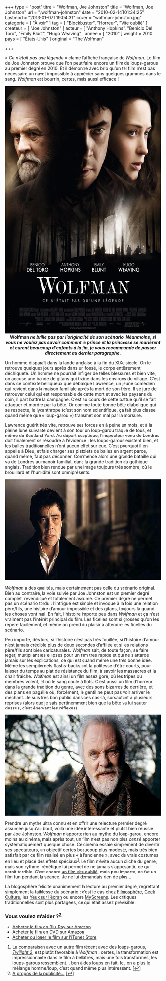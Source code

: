 +++
type = "post"
titre = "Wolfman, Joe Johnston"
title = "Wolfman, Joe Johnston"
url = "/wolfman-johnston"
date = "2010-02-14T01:34:25"
Lastmod = "2013-01-07T19:04:31"
cover = "wolfman-johnston.jpg"
categorie = [ "À voir" ]
tag = [ "Blockbuster", "Horreur", "Vite oublié" ]
createur = [ "Joe Johnston" ]
acteur = [ "Anthony Hopkins", "Benicio Del Toro", "Emily Blunt", "Hugo Weaving" ]
annee = [ "2010" ]
weight = 2010
pays = [ "États-Unis" ]
original = "The Wolfman"

+++

<p>&laquo;&nbsp;<em>Ce n&rsquo;était pas une légende</em>&nbsp;&raquo; clame l&rsquo;affiche française de <em>Wolfman</em>. Le film de Joe Johnston prouve que l&rsquo;on peut faire encore un film de loups-garous au premier degré en 2010. Et il démontre avec brio qu&rsquo;un tel film n&rsquo;est pas nécessaire un navet impossible à apprécier sans quelques grammes dans le sang. <em>Wolfman</em> est bourrin, certes, mais aussi efficace !</p>
<div style="text-align: center;"><a href="http://www.allocine.fr/film/fichefilm_gen_cfilm=110815.html"><img class="aligncenter" src="wolfman-joe-johnston.jpg" border="0" alt="wolfman-joe-johnston.jpg" width="600" height="800" /></a></div>
<div style="text-align: center;"><strong>Wolfman <em>ne brille pas par l&rsquo;originalité de son scénario. Néanmoins, si vous ne voulez pas savoir comment le prince et la princesse se marièrent et eurent beaucoup d&rsquo;enfants à la fin, je vous recommande de passer directement au dernier paragraphe.</em></strong></div>
<p>
<p>Un homme disparaît dans la lande anglaise à la fin du XIXe siècle. On le retrouve quelques jours après dans un fossé, le corps entièrement déchiqueté. Un homme ne pourrait infliger de telles blessures et bien vite, on accuse une bande de gitans qui traîne dans les environs du village. C&rsquo;est dans ce contexte belliqueux que débarque Lawrence, un jeune comédien qui revient dans la maison familiale après la mort de son frère. Il se jure de retrouver celui qui est responsable de cette mort et avec les paysans du coin, il part battre la campagne. C&rsquo;est au cours de cette battue qu&rsquo;il se fait attaquer et mordre par la bête. Or comme toute bonne bête diabolique qui se respecte, le lycanthrope (c&rsquo;est son nom scientifique, ça fait plus classe quand même que &laquo;&nbsp;loup-garou&nbsp;&raquo;) transmet son mal par la morsure.</p>
<p>Lawrence guérit très vite, retrouve ses forces en à peine un mois, et à la pleine lune suivante devient à son tour un loup-garou traqué de tous, et même de Scotland Yard. Au départ sceptique, l&rsquo;inspecteur venu de Londres doit finalement se résoudre à l&rsquo;évidence : les loups-garous existent bien, et les balles traditionnelles n&rsquo;ont aucun effet sur eux. C&rsquo;est pourquoi il en appelle à Dieu, et fais charger ses pistolets de balles en argent parce, quand même, faut pas déconner. Commence alors une grande bataille qui va de Londres au manoir familial, dans la grande tradition du gothique anglais. Tradition bien rendue par une image toujours très sombre, où le brouillard et l&rsquo;humidité sont omniprésents.</p>
<div style="text-align: center;"><img src="wolfman-benicio-del-toro.jpg" border="0" alt="wolfman-benicio-del-toro.jpg" width="600" height="325" /></div>
<p><em>Wolfman</em> a des qualités, mais certainement pas celle du scénario original. Bien au contraire, la voie suivie par Joe Johnston est un premier degré complet, revendiqué et totalement assumé. Ce premier degré ne permet pas un scénario tordu : l&rsquo;intrigue est simple et invoque à la fois une relation père/fils, une histoire d&rsquo;amour impossible et des gitans, toujours là quand les choses vont mal. En fait, l&rsquo;histoire importe peu dans <em>Wolfman</em> et ça n&rsquo;est vraiment pas l&rsquo;intérêt principal du film. Les ficelles sont si grosses qu&rsquo;on les repère facilement, et même on prend du plaisir à attendre les ficelles du scénario.</p>
<p>Peu importe, dès lors, si l&rsquo;histoire n&rsquo;est pas très fouillée, si l&rsquo;histoire d&rsquo;amour n&rsquo;est jamais crédible plus de deux secondes d&rsquo;affilée et si les relations père/fils sont bien caricaturales. <em>Wolfman</em> sait, de toute façon, se faire léger, multipliant les ellipses pour un film très rapide et qui ne s&rsquo;attarde jamais sur les explications, ce qui est quand même une très bonne idée. Même les sempiternels flashs-backs ont la politesse d&rsquo;être courts, pour laisser du temps au plat de résistance du film, à savoir les massacres et la chair fraiche. <em>Wolfman</em> est ainsi un film assez gore, où les tripes ou membres volent, et où le sang coule à flots. C&rsquo;est aussi un film d&rsquo;horreur dans la grande tradition du genre, avec des sons bizarres de derrière, et des plans en pagaille où, forcément, le gentil ne peut pas voir arriver le méchant. Je suis très bon public dans ces cas-là, sursautant à plusieurs reprises (alors que je sais pertinemment bien que la bête va lui sauter dessus, c&rsquo;est énervant les réflexes).</p>
<div style="text-align: center;"><img src="wolfman-anthony-hopkins.jpg" border="0" alt="wolfman-anthony-hopkins.jpg" width="600" height="325" /></div>
<p>Prendre un mythe ultra connu et en offrir une relecture premier degré assumée jusqu&rsquo;au bout, voilà une idée intéressante et plutôt bien réussie par Joe Johnston. <em>Wolfman</em> n&rsquo;apporte rien au mythe du loup-garou, encore moins au cinéma, mais après tout, un film n&rsquo;est pas non plus <em>censé</em> apporter systématiquement quelque chose. Ce cinéma essaie simplement de divertir ses spectateurs, un objectif certes beaucoup plus modeste, mais très bien satisfait par ce film réalisé en plus &laquo;&nbsp;à l&rsquo;ancienne&nbsp;&raquo;, avec de vrais costumes en lieu et place des effets spéciaux<sup><a href="#footnote_0_2814" id="identifier_0_2814" class="footnote-link footnote-identifier-link" title="La comparaison avec un autre film r&eacute;cent avec des loups-garous, Twilight 2, est plut&ocirc;t favorable &agrave; Wolfman : certes, la transformation est impressionnante dans le film &agrave; bell&acirc;tres, mais une fois transform&eacute;s, les loups-garous ressemblent&hellip; ben &agrave; des loups en fait. Ici, on a plus le m&eacute;lange homme/loup, c&rsquo;est quand m&ecirc;me plus int&eacute;ressant.">1</a></sup>. Le film n&rsquo;évite aucun cliché du genre, mais son rythme frénétique lui permet de ne jamais s&rsquo;appesantir, ce qui serait terrible. C&rsquo;est encore <a href="http://voiretmanger.fr/tag/vite-oublie/">un film vite oublié</a>, mais peu importe, ce fut un film fun pendant la séance. Je ne lui demandais rien de plus…</p>
<p>La blogosphère félicite unanimement la lecture au premier degré, regrettant simplement la faiblesse du scénario : c&rsquo;est le cas chez <a href="http://www.filmosphere.com/2010/02/critique-wolfman-the-wolfman-2010/">Filmosphère</a>, <a href="http://www.geekculture.fr/Wolfman,1193.html?utm_source=feedburner&amp;utm_medium=feed&amp;utm_campaign=Feed%3A+geekculture%2FgpMC+%28Geek+Culture%29">Geek Culture</a>, les <a href="http://www.lesyeuxsurlecran.fr/article-critique-wolfman-2010-benicio-del-toro-44633163.html">Yeux sur l&rsquo;écran</a> ou encore <a href="http://myscreens.fr/2010/cinema/wolfman-la-critique/">MyScreens</a>. Les critiques traditionnelles sont plus partagées, ce qui était assez prévisible.</p>
<div class="amazon">
<h3>Vous voulez m&rsquo;aider ?<sup><a href="#footnote_1_2814" id="identifier_1_2814" class="footnote-link footnote-identifier-link" title="&Agrave; propos de la publicit&eacute;&hellip;">2</a></sup></h3>
<ul>
<li><a href="http://www.amazon.fr/gp/product/B0037W69NK/ref=as_li_ss_tl?ie=UTF8&tag=leblogdenic07-21&linkCode=as2&camp=1642&creative=19458&creativeASIN=B0037W69NK">Acheter le film en Blu-Ray sur Amazon</a></li>
<li><a href="http://www.amazon.fr/gp/product/B0037W69NA/ref=as_li_ss_tl?ie=UTF8&tag=leblogdenic07-21&linkCode=as2&camp=1642&creative=19458&creativeASIN=B0037W69NA">Acheter le film en DVD sur Amazon</a></li>
<li><a href="https://itunes.apple.com/fr/movie/wolfman/id378308148">Acheter ou louer le film sur l&rsquo;iTunes Store</a></li>
</ul>
</div>
<ol class="footnotes"><li id="footnote_0_2814" class="footnote">La comparaison avec un autre film récent avec des loups-garous, <em><a href="http://voiretmanger.fr/2009/11/27/twilight-chapitre-2-weitz/">Twilight 2</a></em>, est plutôt favorable à <em>Wolfman </em>: certes, la transformation est impressionnante dans le film à bellâtres, mais une fois transformés, les loups-garous ressemblent&#8230; ben à des loups en fait. Ici, on a plus le mélange homme/loup, c&rsquo;est quand même plus intéressant. [<a href="#identifier_0_2814" class="footnote-link footnote-back-link">&#8617;</a>]</li><li id="footnote_1_2814" class="footnote"><a href="http://voiretmanger.fr/soutien/">À propos de la publicité…</a> [<a href="#identifier_1_2814" class="footnote-link footnote-back-link">&#8617;</a>]</li></ol>
